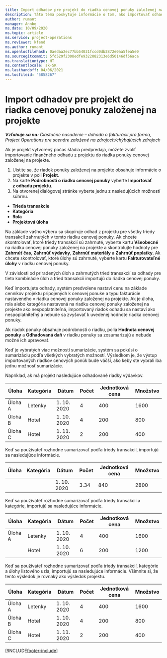 ```yaml
---
title: Import odhadov pre projekt do riadka cenovej ponuky založenej na projekte – čiastočné
description: Táto téma poskytuje informácie o tom, ako importovať odhady z projektu do riadka cenovej ponuky.
author: rumant
manager: Annbe
ms.date: 10/09/2020
ms.topic: article
ms.service: project-operations
ms.reviewer: kfend
ms.author: rumant
ms.openlocfilehash: 0aedaa2ec77bb54031fccd0db2872e0aa5fea5e0
ms.sourcegitcommit: 5fd529f2308edfe9322082313e6d50146df56aca
ms.translationtype: HT
ms.contentlocale: sk-SK
ms.lasthandoff: 04/06/2021
ms.locfileid: "5858267"
---
```

# <a name="import-estimates-for-a-project-to-a-project-based-quote-line"></a>Import odhadov pre projekt do riadka cenovej ponuky založenej na projekte 

_**Vzťahuje sa na:** Čiastočné nasadenie – dohoda o fakturácii pro forma, Project Operations pre scenáre založené na zdrojoch/chýbajúcich zdrojoch_

Ak je projekt vytvorený počas štádia predpredaja, môžete zvoliť importovanie finančného odhadu z projektu do riadka ponuky cenovej založenej na projekte.

1. Uistite sa, že riadok ponuky založenej na projekte obsahuje informácie o projekte v poli **Projekt**.
2. Na karte **Podrobnosti o riadku cenovej ponuky** vyberte **Importovať z odhadu projektu**.
3. Na otvorenej dialógovej stránke vyberte jednu z nasledujúcich možností súhrnu.

  - **Trieda transakcie**
  - **Kategória**
  - **Rola** 
  - **Projektová úloha**

Na základe vášho výberu sa skopíruje odhad z projektu pre všetky triedy transakcií zahrnutých v tomto riadku cenovej ponuky. Ak chcete skontrolovať, ktoré triedy transakcií sú zahrnuté, vyberte kartu **Všeobecné** na riadku cenovej ponuky založenej na projekte a skontrolujte hodnoty pre **Zahrnúť čas**, **Zahrnúť výdavky**, **Zahrnúť materiály** a **Zahrnúť poplatky**.  Ak chcete skontrolovať, ktoré úlohy sú zahrnuté, vyberte kartu **Fakturovateľné úlohy** v riadku cenovej ponuky.

V závislosti od priradených úloh a zahrnutých tried transakcií sa odhady pre tieto kombinácie úloh a tried transakcií importujú do riadka cenovej ponuky.

Keď importujete odhady, systém predvolene nastaví cenu na základe cenníkov projektu pripojených k cenovej ponuke a typu fakturácie nastaveného v riadku cenovej ponuky založenej na projekte. Ak je úloha, rola alebo kategória nastavená na riadku cenovej ponuky založenej na projekte ako nespoplatniteľná, importovaný riadok odhadu sa nastaví ako nespoplatniteľný a nebude sa zvyšovať k uvedenej hodnote riadka cenovej ponuky.

Ak riadok ponuky obsahuje podrobnosti o riadku, polia **Hodnota cenovej ponuky** a **Odhadovaná daň** v riadku ponuky sa zosumarizujú a nebude možné ich upravovať.

Keď je vybratých viac možností sumarizácie, systém sa pokúsi o sumarizáciu podľa všetkých vybratých možností. Výsledkom je, že výstup importovaných riadkov cenových ponúk bude väčší, ako keby ste vybrali iba jednu možnosť sumarizácie.

Napríklad, ak má projekt nasledujúce odhadované riadky výdavkov.

| Úloha | Kategória | Dátum | Počet | Jednotková cena | Množstvo |
| --- | --- | --- | --- | --- | --- |
| Úloha A | Letenky | 1. 10. 2020 | 4 | 400 | 1600 |
| Úloha B | Hotel | 1. 10. 2020 | 4 | 200 | 800 |
| Úloha C | Hotel | 1. 11. 2020 | 2 | 200 | 400 |

Keď sa používateľ rozhodne sumarizovať podľa triedy transakcií, importujú sa nasledujúce informácie.

| Úloha | Kategória | Dátum | Počet | Jednotková cena | Množstvo |
| --- | --- | --- | --- | --- | --- |
|||1. 10. 2020 | 3.34 | 840 | 2800 |

Keď sa používateľ rozhodne sumarizovať podľa triedy transakcií a kategórie, importujú sa nasledujúce informácie.

| Úloha | Kategória | Dátum | Počet | Jednotková cena | Množstvo |
| --- | --- | --- | --- | --- | --- |
| Úloha A | Letenky | 1. 10. 2020 | 4 | 400 | 1600 |
| | Hotel | 1. 10. 2020 | 6 | 200 | 1200 |

Keď sa používateľ rozhodne sumarizovať podľa triedy transakcií, kategórie a úlohy listového uzla, importujú sa nasledujúce informácie. Všimnite si, že tento výsledok je rovnaký ako výsledok projektu.

| Úloha | Kategória | Dátum | Počet | Jednotková cena | Množstvo |
| --- | --- | --- | --- | --- | --- |
| Úloha A | Letenky | 1. 10. 2020 | 4 | 400 | 1600 |
| Úloha B | Hotel | 1. 10. 2020 | 4 | 200 | 800 |
| Úloha C | Hotel | 1. 11. 2020 | 2 | 200 | 400 |


[!INCLUDE[footer-include](../../includes/footer-banner.md)]
